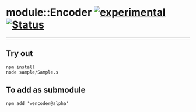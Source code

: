 
# module::Encoder [![experimental](https://img.shields.io/badge/stability-experimental-orange.svg)](https://github.com/emersion/stability-badges#experimental) [![Status](https://github.com/Wandalen/wEncoder/workflows/Test/badge.svg)](https://github.com/Wandalen/wEncoder/actions?query=workflow%3ATest)

___

## Try out
```
npm install
node sample/Sample.s
```

## To add as submodule
```
npm add 'wencoder@alpha'
```

